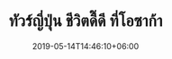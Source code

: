 ---
title: "ทัวร์ญี่ปุ่น ชีวิตดี๊ดี ที่โอซาก้า"
date: 2019-05-14T14:46:10+06:00
description: "This is meta description"
type: "post"
image: "images/tour3.jpg"
categories: 
  - "Nature"
tags:
  - "Photos"
  - "Nature"
  - "Japan"
locations: 
     -  "วัดเสาแดง "
     - "เกียวโต"
costs: "41,200"
image_air: "images/airplane/air-asia-x-logo.svg"

#จำนวนวัน
total_date: "5วัน 2คืน"
time:
      - "12 ก.ย. 62 - 16 ก.ย. 62"
      - "12 ก.ย. 62 - 16 ก.ย. 62"
      - "18 ก.ย. 62 - 22 ก.ย. 62"
      - "25 ก.ย. 62 - 29 ก.ย. 62"
---